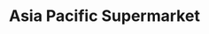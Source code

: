 ---
title: "Asia Pacific Supermarket"
url: /greenville/asia-pacific-supermarket/
shop: Lebensmittel
---